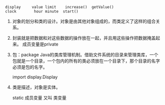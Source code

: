 
    display     value limit    increase()  getValue()
    clock        hour minute  start()

1. 对象的划分和类的设计。对象是由其他对象组成的，而类定义了这样的组合关系。

2. 封装就是把数据和对这些数据的操作放在一起，并且用这些操作把数据掩盖起来。 成员变量是private

3. 包：package  Java的类库管理机制。借助文件系统的目录来管理类库，一个包就是一个目录，一个包内的所有的类必须放在一个目录下，那个目录的名字必须是包的名字。

    import display.Display

4. 类是描述，对象是实体。

    static 成员变量  又叫 类变量
